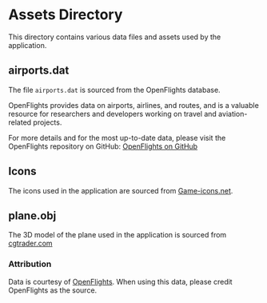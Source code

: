 # Assets Directory

This directory contains various data files and assets used by the application.

## airports.dat

The file `airports.dat` is sourced from the OpenFlights database. 

OpenFlights provides data on airports, airlines, and routes, and is a valuable resource for researchers and developers working on travel and aviation-related projects.

For more details and for the most up-to-date data, please visit the OpenFlights repository on GitHub: [OpenFlights on GitHub](https://github.com/jpatokal/openflights)

## Icons

The icons used in the application are sourced from [Game-icons.net](https://game-icons.net/).

## plane.obj

The 3D model of the plane used in the application is sourced from [cgtrader.com](https://www.cgtrader.com/items/4140769/download-page)

### Attribution

Data is courtesy of [OpenFlights](https://github.com/jpatokal/openflights). When using this data, please credit OpenFlights as the source.
